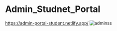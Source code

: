 # Admin_Studnet_Portal
https://admin-portal-student.netlify.app/
![adminss](https://github.com/user-attachments/assets/01a9b8e6-beed-4976-b80c-e2fdf8d704fc)
